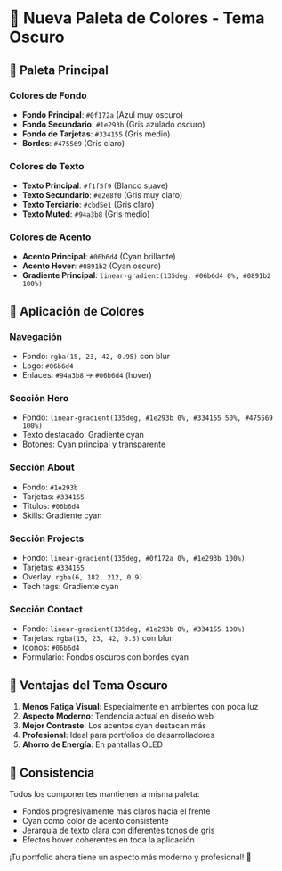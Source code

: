 # 🎨 Nueva Paleta de Colores - Tema Oscuro

## 🌙 Paleta Principal

### Colores de Fondo
- **Fondo Principal**: `#0f172a` (Azul muy oscuro)
- **Fondo Secundario**: `#1e293b` (Gris azulado oscuro)
- **Fondo de Tarjetas**: `#334155` (Gris medio)
- **Bordes**: `#475569` (Gris claro)

### Colores de Texto
- **Texto Principal**: `#f1f5f9` (Blanco suave)
- **Texto Secundario**: `#e2e8f0` (Gris muy claro)
- **Texto Terciario**: `#cbd5e1` (Gris claro)
- **Texto Muted**: `#94a3b8` (Gris medio)

### Colores de Acento
- **Acento Principal**: `#06b6d4` (Cyan brillante)
- **Acento Hover**: `#0891b2` (Cyan oscuro)
- **Gradiente Principal**: `linear-gradient(135deg, #06b6d4 0%, #0891b2 100%)`

## 🎯 Aplicación de Colores

### Navegación
- Fondo: `rgba(15, 23, 42, 0.95)` con blur
- Logo: `#06b6d4`
- Enlaces: `#94a3b8` → `#06b6d4` (hover)

### Sección Hero
- Fondo: `linear-gradient(135deg, #1e293b 0%, #334155 50%, #475569 100%)`
- Texto destacado: Gradiente cyan
- Botones: Cyan principal y transparente

### Sección About
- Fondo: `#1e293b`
- Tarjetas: `#334155`
- Títulos: `#06b6d4`
- Skills: Gradiente cyan

### Sección Projects
- Fondo: `linear-gradient(135deg, #0f172a 0%, #1e293b 100%)`
- Tarjetas: `#334155`
- Overlay: `rgba(6, 182, 212, 0.9)`
- Tech tags: Gradiente cyan

### Sección Contact
- Fondo: `linear-gradient(135deg, #1e293b 0%, #334155 100%)`
- Tarjetas: `rgba(15, 23, 42, 0.3)` con blur
- Iconos: `#06b6d4`
- Formulario: Fondos oscuros con bordes cyan

## 🔧 Ventajas del Tema Oscuro

1. **Menos Fatiga Visual**: Especialmente en ambientes con poca luz
2. **Aspecto Moderno**: Tendencia actual en diseño web
3. **Mejor Contraste**: Los acentos cyan destacan más
4. **Profesional**: Ideal para portfolios de desarrolladores
5. **Ahorro de Energía**: En pantallas OLED

## 📱 Consistencia

Todos los componentes mantienen la misma paleta:
- Fondos progresivamente más claros hacia el frente
- Cyan como color de acento consistente
- Jerarquía de texto clara con diferentes tonos de gris
- Efectos hover coherentes en toda la aplicación

¡Tu portfolio ahora tiene un aspecto más moderno y profesional! 🚀
